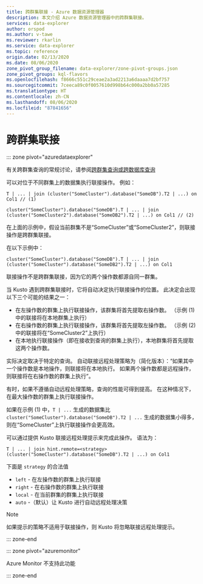 ```yaml
---
title: 跨群集联接 - Azure 数据资源管理器
description: 本文介绍 Azure 数据资源管理器中的跨群集联接。
services: data-explorer
author: orspod
ms.author: v-tawe
ms.reviewer: rkarlin
ms.service: data-explorer
ms.topic: reference
origin.date: 02/13/2020
ms.date: 08/06/2020
zone_pivot_group_filename: data-explorer/zone-pivot-groups.json
zone_pivot_groups: kql-flavors
ms.openlocfilehash: f8666c551c29ceae2a3ad2213a6daaaa7d2bf757
ms.sourcegitcommit: 7ceeca89c0f0057610d998b64c000a2bb0a57285
ms.translationtype: HT
ms.contentlocale: zh-CN
ms.lasthandoff: 08/06/2020
ms.locfileid: "87841656"
---
```

# <a name="cross-cluster-join"></a>跨群集联接

::: zone pivot="azuredataexplorer"

有关跨群集查询的常规讨论，请参阅[跨群集查询或跨数据库查询](cross-cluster-or-database-queries.md)

可以对位于不同群集上的数据集执行联接操作。 例如：

```kusto
T | ... | join (cluster("SomeCluster").database("SomeDB").T2 | ...) on Col1 // (1)

cluster("SomeCluster").database("SomeDB").T | ... | join (cluster("SomeCluster2").database("SomeDB2").T2 | ...) on Col1 // (2)
```

在上面的示例中，假设当前群集不是“SomeCluster”或“SomeCluster2”，则联接操作是跨群集联接。

在以下示例中：

```kusto
cluster("SomeCluster").database("SomeDB").T | ... | join (cluster("SomeCluster").database("SomeDB2").T2 | ...) on Col1 
```

联接操作不是跨群集联接，因为它的两个操作数都源自同一群集。

当 Kusto 遇到跨群集联接时，它将自动决定执行联接操作的位置。 此决定会出现以下三个可能的结果之一：

* 在左操作数的群集上执行联接操作，该群集将首先提取右操作数。 （示例 (1) 中的联接将在本地群集上执行）
* 在右操作数的群集上执行联接操作，该群集将首先提取左操作数。 （示例 (2) 中的联接将在“SomeCluster2”上执行）
* 在本地执行联接操作（即在接收到查询的群集上执行），本地群集将首先提取这两个操作数。

实际决定取决于特定的查询。 自动联接远程处理策略为（简化版本）：“如果其中一个操作数是本地操作，则联接将在本地执行。 如果两个操作数都是远程操作，则联接将在右操作数的群集上执行”。

有时，如果不遵循自动远程处理策略，查询的性能可得到提高。 在这种情况下，在最大操作数的群集上执行联接操作。

如果在示例 (1) 中，`T | ...` 生成的数据集比 `cluster("SomeCluster").database("SomeDB").T2 | ...` 生成的数据集小得多，则在“SomeCluster”上执行联接操作会更高效。

可以通过提供 Kusto 联接远程处理提示来完成此操作。 语法为：

```kusto
T | ... | join hint.remote=<strategy> (cluster("SomeCluster").database("SomeDB").T2 | ...) on Col1
```

下面是 `strategy` 的合法值
* `left` - 在左操作数的群集上执行联接 
* `right` - 在右操作数的群集上执行联接
* `local` - 在当前群集的群集上执行联接
* `auto` -（默认）让 Kusto 进行自动远程处理决策

> [!Note]
> 如果提示的策略不适用于联接操作，则 Kusto 将忽略联接远程处理提示。

::: zone-end

::: zone pivot="azuremonitor"

Azure Monitor 不支持此功能

::: zone-end
